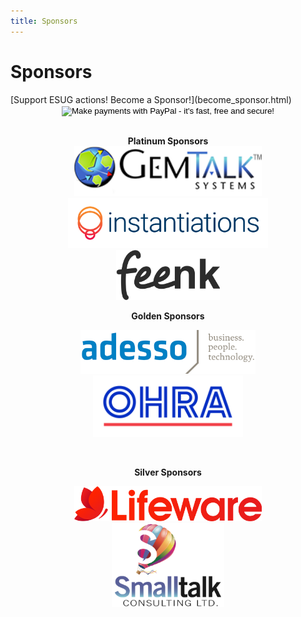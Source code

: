 ```yaml
---
title: Sponsors 
---
```


# Sponsors


<div class="col-4 boxes">
[Support ESUG actions! Become a Sponsor!](become_sponsor.html)
<center>
<form action="https://www.paypal.com/cgi-bin/webscr" method="post">
<input type="hidden" name="cmd" value="_xclick">
<input type="hidden" name="business" value="esug-info@esug.org">
<input type="hidden" name="item_name" value="Donation to Support ESUG">
<input type="hidden" name="item_number" value="Donation to Support ESUG">
<input type="hidden" name="cn" value="Comments">
<input type="hidden" name="currency_code" value="EUR">
<input type="hidden" name="tax" value="0">
<input type="image" src="https://www.paypal.com/en_US/i/btn/btn_donate_SM.gif" border="0" name="submit" alt="Make payments with PayPal - it's fast, free and secure!">
</form>
<br>


<b>Platinum Sponsors</b><br>
<a href="http://gemtalksystems.com"><img src="images/sponsors/sponsor-gemtalksystems.png"  width="300" class="img-responsive" /></a><br>
<a href="http://www.instantiations.com"><img src="images/sponsors/sponsor-instantiations.png"  width="320" class="img-responsive" /></a><br>
<a href="http://www.feenk.com"><img src="images/sponsors/sponsor-feenk.png"  height="80" class="img-responsive" /></a><br>

<b>Golden Sponsors</b><br>

<a href="https://www.adesso.de"><img src="images/sponsors/sponsor-adesso2.png" width="280" class="img-responsive"> </a>
<a href="http://www.ohra.nl"><img src="images/sponsors/sponsor-ohra.png" alt="sponsor-ohra.png" width="240" class="img-responsive"/></a><br/>

<br>

<b>Silver Sponsors</b><br/>

<a href="https://www.lifeware.ch/"><img src="images/sponsors/sponsor-lifeware.png"  width="300" /></a><br>
<a href="https://www.johnmcintosh.pro/"><img src="images/sponsors/sponsor-SmalltalkConsulting.png"  width="180" /></a><br>

<br/>

</div>




























